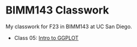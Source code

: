 # BIMM143 Classwork 

My classwork for F23 in BIMM143 at UC San Diego.

- Class 05: [Intro to GGPLOT](https://github.com/bioboot/bimm143_github2/blob/main/class05/class05.pdf)

